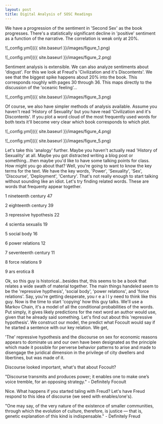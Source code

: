 ```yaml
---
layout: post
title: Digital Analysis of SOSC Readings
---
```


We have a progression of the sentiment in 'Second Sex' as the book progresses. There's a statistically significant decline in 'positive' sentiment as a function of the narrative. The correlation is weak only at 20%. 

![_config.yml]({{ site.baseurl }}/images/figure_1.png)

![_config.yml]({{ site.baseurl }}/images/figure_2.png)

Sentiment analysis is extensible. We can also analyze sentiments about 'disgust'. For this we look at Freud's 'Civilization and it's Discontents'. We see that the biggest spike happens about 20% into the book. This corresponds roughly with pages 30 through 36. This maps directly to the discussion of the 'oceanic feeling'...

![_config.yml]({{ site.baseurl }}/images/figure_3.png)

Of course, we also have simpler methods of analysis available. Assume you haven't read 'History of Sexuality' but you have read 'Civilization and it's Discontents'. If you plot a word cloud of the most frequently used words for both texts it'll become very clear which book corresponds to which plot. 

![_config.yml]({{ site.baseurl }}/images/figure_4.png)

![_config.yml]({{ site.baseurl }}/images/figure_5.png)

Let's take this 'analogy' further. Maybe you haven't actually read 'History of Sexuality' at all. Maybe you got distracted writing a blog post or something...then maybe you'd like to have some talking points for class. How might you go about that? Well, you're going to want to know the key terms for the text. We have the key words, 'Power', 'Sexuality', 'Sex', 'Discourse', 'Deployment', 'Century'. That's not really enough to start talking without sounding like an idiot. Let's try finding related words. These are words that frequenty appear together. 

 1 nineteenth  century       47
 
 2 eighteenth  century       39
 
 3 repressive  hypothesis    22
 
 4 scientia    sexualis      19
 
 5 social      body          16
 
 6 power       relations     12
 
 7 seventeenth century       11
 
 8 force       relations      9
 
 9 ars         erotica        8
 
Ok, so this guy is historical...besides that, this seems to be a book that relates a wide swath of material together. The main things handeled seem to be the 'repressive hypthesis', 'social body', 'power relations', and 'force relations'. Say, you're getting desperate, you  r e a l l y  need to think like this guy. Now is the time to start 'copying' how this guy talks. We'll use a Markov Chain, it's a model of all the conditional probabilities of the words. Put simply, it gives likely predictions for the next word an author would use, given that he already said something. Let's find out about this 'repressive hypothesis'. We construct our model, the predict what Focoult would say if he started a sentence with our key relation. We get,

'The' repressive hypothesis and the discourse on sex for economic reasons appears to dominate us and our own have been designated as the principle which made it possible for perverse behavior patterns to arise and made to disengage the juridical dimension in the privilege of city dwellers and libertines, but was made of it.

Discourse looked important, what's that about Focoult?

"Discourse transmits and produces power; it enables one to make one’s voice tremble, for an opposing strategy." - Definitely Focoult

Nice. What happens if you started taling with Freud? Let's have Freud respond to this idea of discourse (we seed with enables/one's).

"One may say, of the very nature of the existence of smaller communities, through which the evolution of culture, therefore, is justice — that is, genetic explanation of this kind is indispensable." - Definitely Freud


